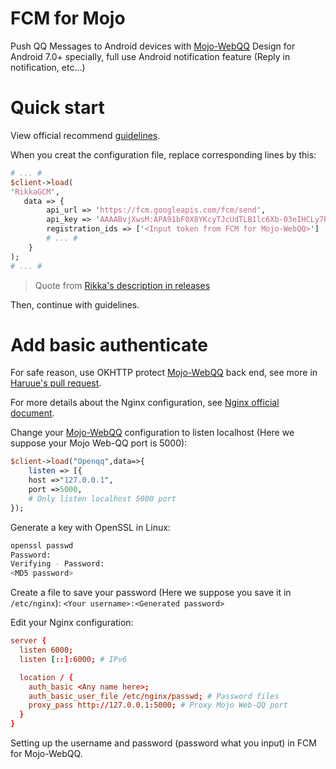 # FCM for Mojo
Push QQ Messages to Android devices with [Mojo-WebQQ](https://github.com/sjdy521/Mojo-Webqq)
Design for Android 7.0+ specially, full use Android notification feature (Reply in notification, etc...)

# Quick start
View official recommend [guidelines](http://www.coolapk.com/apk/com.swjtu.gcmformojo).

When you creat the configuration file, replace corresponding lines by this:
```perl
# ... #
$client->load(
'RikkaGCM',
   data => {
        api_url => 'https://fcm.googleapis.com/fcm/send',
        api_key => 'AAAABvjXwsM:APA91bF0X8YKcyTJcUdTLB1lc6Xb-03eIHCLy7PKHCwVYCL6XqEB7eS8o3i0amPOPi-R4i_ldlVtnPcYLtf4DwS4qgTi5Ra8Uyl9pGT02iJDE9Ovc-5dUoNSpgWUUZPn0KN2gJjeYLhO',
        registration_ids => ['<Input token from FCM for Mojo-WebQQ>']
        # ... #
    }
);
# ... #
```

> Quote from [Rikka's description in releases](https://github.com/RikkaW/FCM-for-Mojo/releases/v0.1.0)

Then, continue with guidelines.

# Add basic authenticate
For safe reason, use OKHTTP protect [Mojo-WebQQ](https://github.com/sjdy521/Mojo-Webqq) back end, see more in [Haruue's pull request](https://github.com/RikkaW/FCM-for-Mojo/pull/4).

For more details about the Nginx configuration, see [Nginx official document](https://nginx.org/en/docs/http/ngx_http_auth_basic_module.html).

Change your [Mojo-WebQQ](https://github.com/sjdy521/Mojo-Webqq) configuration to listen localhost (Here we suppose your Mojo Web-QQ port is 5000):

```perl
$client->load("Openqq",data=>{
    listen => [{
    host =>"127.0.0.1",
    port =>5000,
    # Only listen localhost 5000 port
});
```

Generate a key with OpenSSL in Linux:

```bash
openssl passwd
Password:
Verifying - Password:
<MD5 password>
```

Create a file to save your password (Here we suppose you save it in ```/etc/nginx```):
```<Your username>:<Generated password>```

Edit your Nginx configuration:
```conf
server {
  listen 6000;
  listen [::]:6000; # IPv6

  location / {
    auth_basic <Any name here>;
    auth_basic_user_file /etc/nginx/passwd; # Password files
    proxy_pass http://127.0.0.1:5000; # Proxy Mojo Web-QQ port
  }
}
```

Setting up the username and password (password what you input) in FCM for Mojo-WebQQ.
